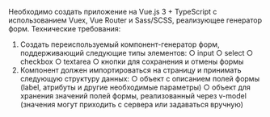 Необходимо создать приложение на Vue.js 3 + TypeScript с использованием Vuex, Vue
Router и Sass/SCSS, реализующее генератор форм.
Технические требования:
1. Создать переиспользуемый компонент-генератор форм, поддерживающий
следующие типы элементов:
○ input
○ select
○ checkbox
○ textarea
○ кнопки для сохранения и отмены формы
2. Компонент должен импортироваться на страницу и принимать следующую
структуру данных:
○ объект с описанием полей формы (label, атрибуты и другие необходимые
параметры)
○ объект для хранения значений полей формы, реализованный через
v-model (значения могут приходить с сервера или задаваться вручную)
